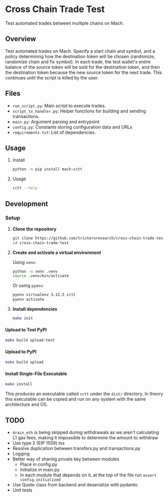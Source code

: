 # Cross Chain Trade Test

Test automated trades between multiple chains on Mach.

## Overview

Test automated trades on Mach. Specify a start chain and symbol, and a policy determining how the destination token will be chosen (randomize, randomize chain and fix symbol). In each trade, the test wallet's entire balance of the source token will be sold for the destination token, and then the destination token because the new source token for the next trade. This continues until the script is killed by the user.

## Files

- `run_script.py`: Main script to execute trades.
- `script_tx_handler.py`: Helper functions for building and sending transactions.
- `main.py`: Argument parsing and entrypoint
- `config.py`: Constants storing configuration data and URLs
- `requirements.txt`: List of dependencies.

## Usage

1. Install

    ```bash
    python -m pip install mach-cctt
    ```

1. Usage

    ```bash
    cctt --help
    ```

## Development

### Setup

1. **Clone the repository**

    ```bash
    git clone https://github.com/tristeroresearch/cross-chain-trade-test.git
    cd cross-chain-trade-test
    ```

1. **Create and activate a virtual environment**

    Using `venv`:

    ```bash
    python -m venv .venv
    source .venv/bin/activate
    ```

    Or using `pyenv`:

    ```bash
    pyenv virtualenv 3.12.5 cctt
    pyenv activate
    ```

1. **Install dependencies**

    ```bash
    make init
    ```

#### Upload to Test PyPI

```bash
make build upload-test
```

#### Upload to PyPI

```bash
make build upload
```

#### Install Single-File Executable

```bash
make install
```

This produces an executable called `cctt` under the `dist/` directory. In theory this executable can be copied and run on any system with the same architecture and OS.

## TODO

- `drain_eth` is being skipped during withdrawals as we aren't calculating L1 gas fees, making it impossible to determine the amount to withdraw
- Use type 2 (EIP 1559) txs
- Resolve duplication between transfers.py and transactions.py
- Logging
- Better way of sharing private key between modules
  - Place in config.py
  - Initialize in main.py
  - In each module that depends on it, at the top of the file run `assert config.initialized`
- Use Quote class from backend and deserialize with pydantic
- Unit tests
